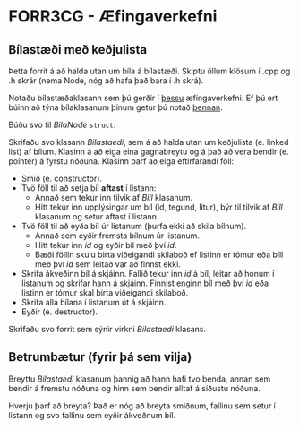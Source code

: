 # FORR3CG - Æfingaverkefni

## Bílastæði með keðjulista

Þetta forrit á að halda utan um bíla á bílastæði. Skiptu öllum klösum í .cpp og .h skrár (nema Node, nóg að hafa það bara í .h skrá).

Notaðu bílastæðaklasann sem þú gerðir í [þessu](https://gist.github.com/gestskoli/6ce1f3234158e12bd5c8fc60de30a0d3) æfingaverkefni. Ef þú ert búinn að týna bílaklasanum þínum getur þú notað [þennan](https://gist.github.com/gestskoli/910f1989c389c963256b6114b62f280f).

Búðu svo til *BilaNode* `struct`.

Skrifaðu svo klasann *Bilastaedi*, sem á að halda utan um keðjulista (e. linked list) af bílum. Klasinn á að eiga eina gagnabreytu og á það að vera bendir (e. pointer) á fyrstu nóðuna. Klasinn þarf að eiga eftirfarandi föll:

- Smið (e. constructor).
- Tvö föll til að setja bíl **aftast** í listann:
  - Annað sem tekur inn tilvik af *Bill* klasanum.
  - Hitt tekur inn upplýsingar um bíl (id, tegund, litur), býr til tilvik af *Bill* klasanum og setur aftast í listann.
- Tvö föll til að eyða bíl úr listanum (þurfa ekki að skila bílnum).
  - Annað sem eyðir fremsta bílnum úr listanum.
  - Hitt tekur inn *id* og eyðir bíl með því *id*.
  - Bæði föllin skulu birta viðeigandi skilaboð ef listinn er tómur eða bíll með því *id* sem leitað var að finnst ekki.
- Skrifa ákveðinn bíl á skjáinn. Fallið tekur inn *id* á bíl, leitar að honum í listanum og skrifar hann á skjáinn. Finnist enginn bíl með því *id* eða listinn er tómur skal birta viðeigandi skilaboð.
- Skrifa alla bílana í listanum út á skjáinn.
- Eyðir (e. destructor).

Skrifaðu svo forrit sem sýnir virkni *Bilastaedi* klasans.

## Betrumbætur (fyrir þá sem vilja)

Breyttu *Bilastaedi* klasanum þannig að hann hafi tvo benda, annan sem bendir á fremstu nóðuna og hinn sem bendir alltaf á síðustu nóðuna.

Hverju þarf að breyta? Það er nóg að breyta smiðnum, fallinu sem setur í listann og svo fallinu sem eyðir ákveðnum bíl.
